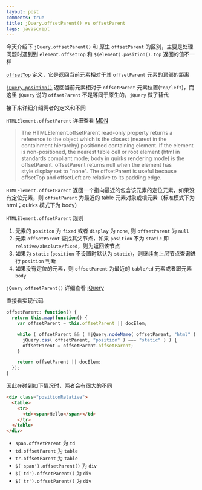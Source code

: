 ```yaml
---
layout: post
comments: true
title: jQuery.offsetParent() vs offsetParent
tags: javascript
---
```


今天介绍下 `jQuery.offsetParent()` 和 原生 `offsetParent` 的区别，主要是处理问题时遇到到 `element.offsetTop` 和 `$(element).position().top` 返回的值不一样

<!-- more -->

[`offsetTop`](https://developer.mozilla.org/en-US/docs/Web/API/HTMLElement/offsetTop) 定义，它是返回当前元素相对于其 `offsetParent` 元素的顶部的距离

[`jQuery.position()`](https://api.jquery.com/position/) 返回当前元素相对于 `offsetParent` 元素位置(`top/left`)，而这里 `jQuery` 说的 `offsetParent` 不是等同于原生的，`jQuery` 做了替代

接下来详细介绍两者的定义和不同

`HTMLElement.offsetParent` 详细查看 [MDN](https://developer.mozilla.org/en-US/docs/Web/API/HTMLElement/offsetParent)

> The HTMLElement.offsetParent read-only property returns a reference to the object which is the closest (nearest in the containment hierarchy) positioned containing element. If the element is non-positioned, the nearest table cell or root element (html in standards compliant mode; body in quirks rendering mode) is the offsetParent. offsetParent returns null when the element has style.display set to "none". The offsetParent is useful because offsetTop and offsetLeft are relative to its padding edge.

`HTMLElement.offsetParent` 返回一个指向最近的包含该元素的定位元素，如果没有定位元素，则 `offsetParent` 为最近的 table 元素对象或根元素（标准模式下为 html；quirks 模式下为 body）

`HTMLElement.offsetParent` 规则

1. 元素的 `position` 为 `fixed` 或者 `display` 为 `none`, 则 `offsetParent` 为 `null`
2. 元素 `offsetParent` 查找其父节点，如果 `position` 不为 `static` 即 `relative/absolute/fixed`，则为返回该节点
3. 如果为 `static` (`position` 不设置时默认为 `static`)，则继续向上层节点查询进行 `position` 判断
4. 如果没有定位的元素，则 `offsetParent` 为最近的 `table/td` 元素或者跟元素 `body`

`jQuery.offsetParent()` 详细查看 [jQuery](https://api.jquery.com/offsetParent/)

直接看实现代码

```javascript
offsetParent: function() {
  return this.map(function() {
    var offsetParent = this.offsetParent || docElem;

    while ( offsetParent && ( !jQuery.nodeName( offsetParent, "html" ) &&
      jQuery.css( offsetParent, "position" ) === "static" ) ) {
      offsetParent = offsetParent.offsetParent;
    }

    return offsetParent || docElem;
  });
}
```

因此在碰到如下情况时，两者会有很大的不同

```html
<div class="positionRelative">
  <table>
    <tr>
      <td><span>Hello</span></td>
    </tr>
  </table>
</div>
```

- `span.offsetParent` 为 `td`
- `td.offsetParent` 为 `table`
- `tr.offsetParent` 为 `table`
- `$('span').offsetParent()` 为 `div`
- `$('td').offsetParent()` 为 `div`
- `$('tr').offsetParent()` 为 `div`
